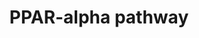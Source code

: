 ---
annotations:
- id: PW:0001355
  parent: regulatory pathway
  type: Pathway Ontology
  value: peroxisome proliferator-activated receptor signaling pathway
authors:
- Riannefijten
- MaintBot
- Egonw
- Fehrhart
- AlexanderPico
- Khanspers
- Eweitz
citedin:
- link: PMC8155553
  title: 'Heterogeneity

    of Lipid and Protein Cartilage Profiles

    Associated with Human Osteoarthritis with or without Type 2 Diabetes

    Mellitus (2021)'
- link: PMC7470419
  title: A novel single-cell based method for breast cancer prognosis (2020)
- link: PMC6961668
  title: The double dealing of cyclin D1 (2020)
description: PPAR alpha (also known as NR1C1) is a nuclear receptor that is involved
  with transcriptional regulation of genes involved in beta-oxidation, metabolism,
  fatty acid transport, etc.   Proteins on this pathway have targeted assays available
  via the [https://assays.cancer.gov/available_assays?wp_id=WP2878 CPTAC Assay Portal]
last-edited: 2021-05-07
ndex: 404dd676-8b66-11eb-9e72-0ac135e8bacf
organisms:
- Homo sapiens
redirect_from:
- /index.php/Pathway:WP2878
- /instance/WP2878
- /instance/WP2878_r116507
revision: r116507
schema-jsonld:
- '@context': https://schema.org/
  '@id': https://wikipathways.github.io/pathways/WP2878.html
  '@type': Dataset
  creator:
    '@type': Organization
    name: WikiPathways
  description: PPAR alpha (also known as NR1C1) is a nuclear receptor that is involved
    with transcriptional regulation of genes involved in beta-oxidation, metabolism,
    fatty acid transport, etc.   Proteins on this pathway have targeted assays available
    via the [https://assays.cancer.gov/available_assays?wp_id=WP2878 CPTAC Assay Portal]
  keywords:
  - ACAA1
  - ACADM
  - APOA1
  - APOA2
  - APOA5
  - APOC3
  - CCND1
  - CDK1
  - CDK4
  - CPT1A
  - CPT2
  - CYP4A11
  - CYP7A1
  - CYP8B1
  - DBI
  - EHHADH
  - FABP1
  - KLK15
  - Ligand
  - MYC
  - NR1H3
  - PLTP
  - PPARA
  - RXRA
  - SCP2
  - SLC27A1
  - UGT1A9
  license: CC0
  name: PPAR-alpha pathway
seo: CreativeWork
title: PPAR-alpha pathway
wpid: WP2878
---